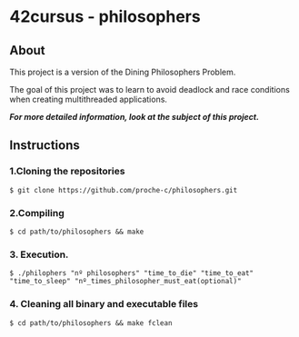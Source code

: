 # 42cursus - philosophers

## About

This project is a version of the Dining Philosophers Problem.

The goal of this project was to learn to avoid deadlock and race conditions when creating multithreaded applications.

***For more detailed information, look at the subject of this project.***

## Instructions

### 1.Cloning the repositories  
```shell
$ git clone https://github.com/proche-c/philosophers.git
```
### 2.Compiling  
```shell
$ cd path/to/philosophers && make
```
### 3. Execution. 
```shell
$ ./philophers "nº philosophers" "time_to_die" "time_to_eat" "time_to_sleep" "nº_times_philosopher_must_eat(optional)"
```
### 4. Cleaning all binary and executable files
```shell
$ cd path/to/philosophers && make fclean
```

